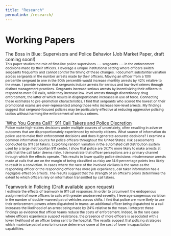 ```yaml
---
title: "Research"
permalink: /research/
---
```


# Working Papers

The Boss in Blue: Supervisors and Police Behavior (Job Market Paper, draft coming soon!)<br>
<span style="font-size:0.75em">  This paper studies the role of first-line police supervisors --- sergeants --- in the enforcement decisions made by their officers. I leverage a unique institutional setting where officers switch sergeants frequently and cannot control the timing of these changes. I document substantial variation across sergeants in the number arrests made by their officers. Moving an officer from a 10th percentile sergeant to one in the 90th percentile would increase monthly arrests by 42\% relative to the mean. I provide evidence that sergeants induce arrests for serious and low-level crimes through distinct management practices. Sergeants increase serious arrests by incentivizing their officers to respond to more 911 calls, while they increase low-level arrests through discretionary drug enforcement, the latter of which results in disproportionate increases in use of force. Connecting these estimates to pre-promotion characteristics, I find that sergeants who scored the lowest on their promotional exams are over-represented among those who increase low-level arrests. My findings suggest that sergeant-focused policies may be particularly effective at reducing aggressive policing tactics without harming the enforcement of serious crimes. </span>

[\`Who You Gonna Call?\` 911 Call Takers and Police Discretion](../assets/pdfs/SmithCallTakers.pdf)<br>
<span style="font-size:0.75em"> Police make high-stakes decisions under multiple sources of uncertainty, often resulting in adverse outcomes that are disproportionately experienced by minority citizens. What source of information do police use to make their enforcement decisions and does it generate accurate decisions? I examine a common information source for police officers throughout the United States: risk assessments conducted by 911 call takers. Exploiting random variation in the automated call distribution system used by a large metropolitan 911 center, I show that police are 37.7% more likely to make arrests at calls that the call taker deems risky. I demonstrate  that officer perceptions are a primary channel through which the effects operate. This results in lower quality police decisions: misdemeanor arrests made at calls that are on the margin of being classified as risky are 14.9 percentage points less likely to result in a conviction. In cases where the race of the involved civilians is the same as the responding officer or the responding officer has more job experience, call taker information has a negligible effect on arrests. The results suggest that the strength of an officer's priors determines the extent to which officers rely on information transmitted by call takers.  </span>

Teamwork in Policing (Draft available upon request)<br>
<span style="font-size:0.75em"> I estimate the effects of teamwork in 911 call responses. In order to circumvent the endogenous assignment of more officers to calls with greater unobserved severity, I leverage exogenous variation in the number of double-manned patrol vehicles across shifts. I find that police are more likely to use their enforcement powers when dispatched in teams: an additional officer being dispatched to a call increases the likelihood of an arrest being made by 24% relative to the mean. I interpret these findings as evidence that officer teams reduce the costs of enforcement. Indeed, in the rare case where officers experience suspect resistance, the presence of more officers is associated with a lower likelihood of an officer being sent to the hospital. The results suggest that policing strategies which maximize patrol area to increase deterrence come at the cost of lower incapacitation capabilities.  </span>


